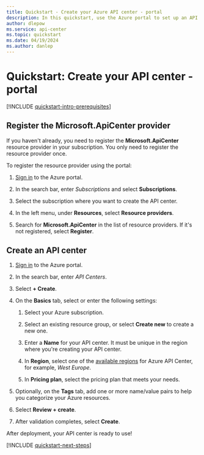 ```yaml
---
title: Quickstart - Create your Azure API center - portal
description: In this quickstart, use the Azure portal to set up an API center for API discovery, reuse, and governance. 
author: dlepow
ms.service: api-center
ms.topic: quickstart
ms.date: 04/19/2024
ms.author: danlep 
---
```


# Quickstart: Create your API center - portal

[!INCLUDE [quickstart-intro-prerequisites](includes/quickstart-intro-prerequisites.md)]

## Register the Microsoft.ApiCenter provider

If you haven't already, you need to register the **Microsoft.ApiCenter** resource provider in your subscription. You only need to register the resource provider once. 

To register the resource provider using the portal:

1. [Sign in](https://portal.azure.com) to the Azure portal.

1. In the search bar, enter *Subscriptions* and select **Subscriptions**.

1. Select the subscription where you want to create the API center.

1. In the left menu, under **Resources**, select **Resource providers**.

1. Search for **Microsoft.ApiCenter** in the list of resource providers. If it's not registered, select **Register**.

## Create an API center

1. [Sign in](https://portal.azure.com) to the Azure portal.

1. In the search bar, enter *API Centers*. 

1. Select **+ Create**. 

1. On the **Basics** tab, select or enter the following settings: 

    1. Select your Azure subscription. 

    1. Select an existing resource group, or select **Create new** to create a new one. 

    1. Enter a **Name** for your API center. It must be unique in the region where you're creating your API center. 

    1. In **Region**, select one of the [available regions](overview.md#available-regions) for Azure API Center, for example, *West Europe*. 
    
    1. In **Pricing plan**, select the pricing plan that meets your needs. 

1. Optionally, on the **Tags** tab, add one or more name/value pairs to help you categorize your Azure resources.

1. Select **Review + create**. 

1. After validation completes, select **Create**.

After deployment, your API center is ready to use!

[!INCLUDE [quickstart-next-steps](includes/quickstart-next-steps.md)]


